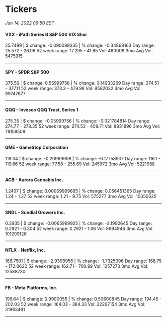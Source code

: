 # Tickers
*Jun 14, 2022 09:50 EST*

#### VXX - iPath Series B S&P 500 VIX Shor
25.7499 | $ change: -0.090099335 | % change: -0.34868163
Day range: 25.572 - 26.06 52 week range: 17.295 - 41.65
Vol: 460008 3mo Avg Vol: 5475915

---

#### SPY - SPDR S&P 500
375.56 | $ change: 0.55999756 | % change: 0.14933269
Day range: 374.51 - 377.11 52 week range: 373.3 - 479.98
Vol: 9592032 3mo Avg Vol: 99747677

---

#### QQQ - Invesco QQQ Trust, Series 1
275.35 | $ change: -0.05999756 | % change: -0.021784814
Day range: 274.77 - 278.35 52 week range: 274.53 - 408.71
Vol: 8831896 3mo Avg Vol: 78158509

---

#### GME - GameStop Corporation
118.04 | $ change: -0.20999908 | % change: -0.17758907
Day range: 116.1 - 119.66 52 week range: 77.58 - 255.69
Vol: 245972 3mo Avg Vol: 5221988

---

#### ACB - Aurora Cannabis Inc.
1.2407 | $ change: 0.00069999695 | % change: 0.056451365
Day range: 1.24 - 1.27 52 week range: 1.21 - 9.75
Vol: 575277 3mo Avg Vol: 10650625

---

#### SNDL - Sundial Growers Inc.
0.2935 | $ change: -0.0065999925 | % change: -2.1992645
Day range: 0.2921 - 0.304 52 week range: 0.2921 - 1.06
Vol: 8994946 3mo Avg Vol: 101299126

---

#### NFLX - Netflix, Inc.
166.7501 | $ change: -2.9398956 | % change: -1.7325096
Day range: 166.75 - 172.0622 52 week range: 162.71 - 700.99
Vol: 1257273 3mo Avg Vol: 12588730

---

#### FB - Meta Platforms, Inc.
196.64 | $ change: 0.9900055 | % change: 0.50600845
Day range: 194.49 - 202.03 52 week range: 164.03 - 384.33
Vol: 22267154 3mo Avg Vol: 31963461

---

